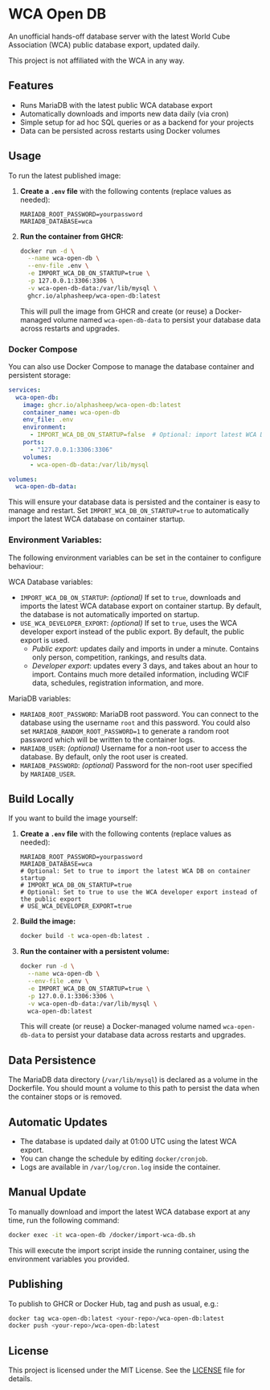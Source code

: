 # WCA Open DB

An unofficial hands-off database server with the latest World Cube Association (WCA) public database export, updated daily.

This project is not affiliated with the WCA in any way.


## Features

- Runs MariaDB with the latest public WCA database export
- Automatically downloads and imports new data daily (via cron)
- Simple setup for ad hoc SQL queries or as a backend for your projects
- Data can be persisted across restarts using Docker volumes


## Usage

To run the latest published image:

1. **Create a `.env` file** with the following contents (replace values as needed):
    ```
    MARIADB_ROOT_PASSWORD=yourpassword
    MARIADB_DATABASE=wca
    ```

2. **Run the container from GHCR:**
    ```bash
    docker run -d \
      --name wca-open-db \
      --env-file .env \
      -e IMPORT_WCA_DB_ON_STARTUP=true \
      -p 127.0.0.1:3306:3306 \
      -v wca-open-db-data:/var/lib/mysql \
      ghcr.io/alphasheep/wca-open-db:latest
    ```
    This will pull the image from GHCR and create (or reuse) a Docker-managed volume named `wca-open-db-data` to persist your database data across restarts and upgrades.


### Docker Compose

You can also use Docker Compose to manage the database container and persistent storage:

```yaml
services:
  wca-open-db:
    image: ghcr.io/alphasheep/wca-open-db:latest
    container_name: wca-open-db
    env_file: .env
    environment:
      - IMPORT_WCA_DB_ON_STARTUP=false  # Optional: import latest WCA DB on startup
    ports:
      - "127.0.0.1:3306:3306"
    volumes:
      - wca-open-db-data:/var/lib/mysql

volumes:
  wca-open-db-data:
```

This will ensure your database data is persisted and the container is easy to manage and restart. Set `IMPORT_WCA_DB_ON_STARTUP=true` to automatically import the latest WCA database on container startup.

### Environment Variables:

The following environment variables can be set in the container to configure behaviour:

WCA Database variables:

- `IMPORT_WCA_DB_ON_STARTUP`: _(optional)_ If set to `true`, downloads and imports the latest WCA database export on container startup. By default, the database is not automatically imported on startup.
- `USE_WCA_DEVELOPER_EXPORT`: _(optional)_ If set to `true`, uses the WCA developer export instead of the public export. By default, the public export is used.
    - *Public export*: updates daily and imports in under a minute. Contains only person, competition, rankings, and results data.
    - *Developer export*: updates every 3 days, and takes about an hour to import. Contains much more detailed information, including WCIF data, schedules, registration information, and more.


MariaDB variables:

- `MARIADB_ROOT_PASSWORD`: MariaDB root password. You can connect to the database using the username `root` and this password. You could also set `MARIADB_RANDOM_ROOT_PASSWORD=1` to generate a random root password which will be written to the container logs.
- `MARIADB_USER`: _(optional)_ Username for a non-root user to access the database. By default, only the root user is created.
- `MARIADB_PASSWORD`: _(optional)_ Password for the non-root user specified by `MARIADB_USER`.


## Build Locally
If you want to build the image yourself:

1. **Create a `.env` file** with the following contents (replace values as needed):
    ```
    MARIADB_ROOT_PASSWORD=yourpassword
    MARIADB_DATABASE=wca
    # Optional: Set to true to import the latest WCA DB on container startup
    # IMPORT_WCA_DB_ON_STARTUP=true
    # Optional: Set to true to use the WCA developer export instead of the public export
    # USE_WCA_DEVELOPER_EXPORT=true
    ```

2. **Build the image:**
    ```bash
    docker build -t wca-open-db:latest .
    ```
3. **Run the container with a persistent volume:**
    ```bash
    docker run -d \
      --name wca-open-db \
      --env-file .env \
      -e IMPORT_WCA_DB_ON_STARTUP=true \
      -p 127.0.0.1:3306:3306 \
      -v wca-open-db-data:/var/lib/mysql \
      wca-open-db:latest
    ```
    This will create (or reuse) a Docker-managed volume named `wca-open-db-data` to persist your database data across restarts and upgrades.


## Data Persistence

The MariaDB data directory (`/var/lib/mysql`) is declared as a volume in the Dockerfile. You should mount a volume to this path to persist the data when the container stops or is removed.


## Automatic Updates

- The database is updated daily at 01:00 UTC using the latest WCA export.
- You can change the schedule by editing `docker/cronjob`.
- Logs are available in `/var/log/cron.log` inside the container.


## Manual Update

To manually download and import the latest WCA database export at any time, run the following command:

```bash
docker exec -it wca-open-db /docker/import-wca-db.sh
```

This will execute the import script inside the running container, using the environment variables you provided.


## Publishing

To publish to GHCR or Docker Hub, tag and push as usual, e.g.:

```bash
docker tag wca-open-db:latest <your-repo>/wca-open-db:latest
docker push <your-repo>/wca-open-db:latest
```


## License

This project is licensed under the MIT License. See the [LICENSE](LICENSE) file for details.
